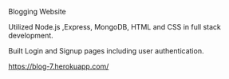 Blogging Website

Utilized Node.js ,Express, MongoDB, HTML and CSS in full stack development. 

Built Login and Signup pages including user authentication.

https://blog-7.herokuapp.com/
